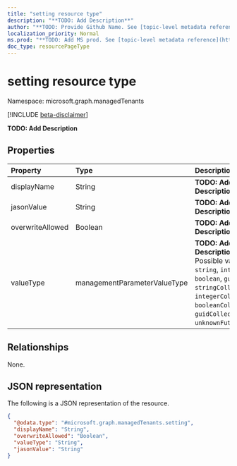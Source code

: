 ```yaml
---
title: "setting resource type"
description: "**TODO: Add Description**"
author: "**TODO: Provide Github Name. See [topic-level metadata reference](https://msgo.azurewebsites.net/add/document/guidelines/metadata.html#topic-level-metadata)**"
localization_priority: Normal
ms.prod: "**TODO: Add MS prod. See [topic-level metadata reference](https://msgo.azurewebsites.net/add/document/guidelines/metadata.html#topic-level-metadata)**"
doc_type: resourcePageType
---
```


# setting resource type

Namespace: microsoft.graph.managedTenants

[!INCLUDE [beta-disclaimer](../../includes/beta-disclaimer.md)]

**TODO: Add Description**

## Properties
|Property|Type|Description|
|:---|:---|:---|
|displayName|String|**TODO: Add Description**|
|jasonValue|String|**TODO: Add Description**|
|overwriteAllowed|Boolean|**TODO: Add Description**|
|valueType|managementParameterValueType|**TODO: Add Description**. Possible values are: `string`, `integer`, `boolean`, `guid`, `stringCollection`, `integerCollection`, `booleanCollection`, `guidCollection`, `unknownFutureValue`.|

## Relationships
None.

## JSON representation
The following is a JSON representation of the resource.
<!-- {
  "blockType": "resource",
  "@odata.type": "microsoft.graph.managedTenants.setting"
}
-->
``` json
{
  "@odata.type": "#microsoft.graph.managedTenants.setting",
  "displayName": "String",
  "overwriteAllowed": "Boolean",
  "valueType": "String",
  "jasonValue": "String"
}
```

